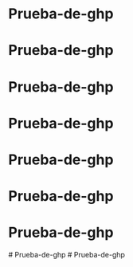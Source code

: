 # Prueba-de-ghp
# Prueba-de-ghp
# Prueba-de-ghp
# Prueba-de-ghp
# Prueba-de-ghp
# Prueba-de-ghp
# Prueba-de-ghp
#   P r u e b a - d e - g h p  
 #   P r u e b a - d e - g h p  
 